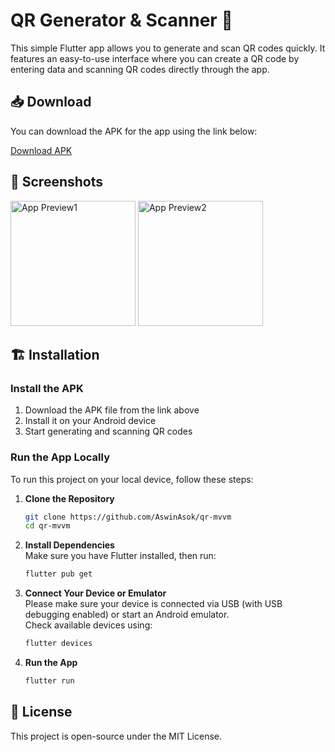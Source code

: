 # QR Generator & Scanner 📱  

This simple Flutter app allows you to generate and scan QR codes quickly. It features an easy-to-use interface where you can create a QR code by entering data and scanning QR codes directly through the app.  

## 📥 Download  
You can download the APK for the app using the link below:  

[Download APK](https://drive.google.com/file/d/1RbGYikI4-DW1ChTdpGFPlts7c60me4G1/view?usp=sharing)  

## 📸 Screenshots  
<p align="left">
  <img src="https://i.ibb.co/MDTzrP3B/screen1.jpg" alt="App Preview1" width="200">
  <img src="https://i.ibb.co/0pgbNbZS/screen2.jpg" alt="App Preview2" width="200">
</p>

## 🏗️ Installation  
### Install the APK  
1. Download the APK file from the link above  
2. Install it on your Android device  
3. Start generating and scanning QR codes  

### Run the App Locally  
To run this project on your local device, follow these steps:  

1. **Clone the Repository**  
   ```bash  
   git clone https://github.com/AswinAsok/qr-mvvm  
   cd qr-mvvm   
   ```  

2. **Install Dependencies**  
   Make sure you have Flutter installed, then run:  
   ```bash  
   flutter pub get  
   ```  

3. **Connect Your Device or Emulator**  
   Please make sure your device is connected via USB (with USB debugging enabled) or start an Android emulator.  
   Check available devices using:  
   ```bash  
   flutter devices  
   ```  

4. **Run the App**  
   ```bash  
   flutter run  
   ```  

## 📝 License  
This project is open-source under the MIT License.

